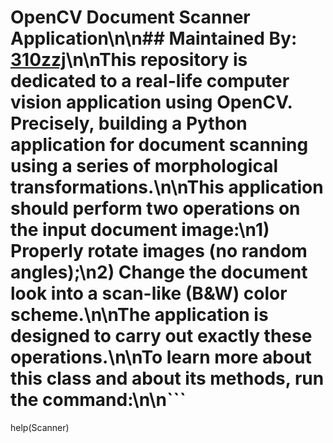 # OpenCV Document Scanner Application\n\n## Maintained By: [310zzj](https://www.linkedin.com/310zzj)\n\nThis repository is dedicated to a real-life computer vision application using OpenCV. Precisely, building a Python application for document scanning using a series of morphological transformations.\n\nThis application should perform two operations on the input document image:\n1) Properly rotate images (no random angles);\n2) Change the document look into a scan-like (B&W) color scheme.\n\nThe application is designed to carry out exactly these operations.\n\nTo learn more about this class and about its methods, run the command:\n\n```
help(Scanner)
```\n\nIf you have any comments, questions, suggesti